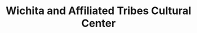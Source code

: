 ---
layout: repo
title: "Wichita and Affiliated Tribes Cultural Center"
id: 24647
permalink: repos/24647/
---